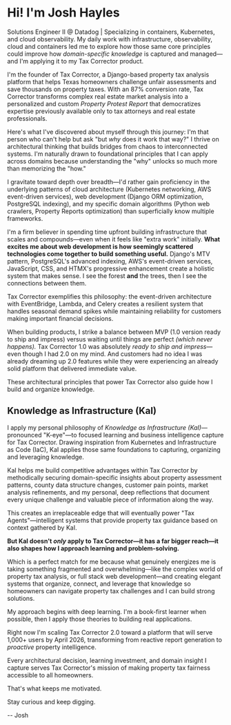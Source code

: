 # Hi! I'm Josh Hayles

Solutions Engineer II @ Datadog | Specializing in containers, Kubernetes, and cloud observability. My daily work with infrastructure, observability, cloud and containers led me to explore how those same core principles could improve how _domain-specific knowledge_ is captured and managed—and I'm applying it to my Tax Corrector product.

I'm the founder of Tax Corrector, a Django-based property tax analysis platform that helps Texas homeowners challenge unfair assessments and save thousands on property taxes. With an 87% conversion rate, Tax Corrector transforms complex real estate market analysis into a personalized and custom _Property Protest Report_ that democratizes expertise previously available only to tax attorneys and real estate professionals.

Here's what I've discovered about myself through this journey: I'm that person who can't help but ask "but *why* does it work that way?" I thrive on architectural thinking that builds bridges from chaos to interconnected systems. I'm naturally drawn to foundational principles that I can apply across domains because understanding the "why" unlocks so much more than memorizing the "how."

I gravitate toward depth over breadth—I'd rather gain proficiency in the underlying patterns of cloud architecture (Kubernetes networking, AWS event-driven services), web development (Django ORM optimization, PostgreSQL indexing), and my specific domain algorithms (Python web crawlers, Property Reports optimization) than superficially know multiple frameworks.

I'm a firm believer in spending time upfront building infrastructure that scales and compounds—even when it feels like "extra work" initially. **What excites me about web development is how seemingly scattered technologies come together to build something useful.** Django's MTV pattern, PostgreSQL's advanced indexing, AWS's event-driven services, JavaScript, CSS, and HTMX's progressive enhancement create a holistic system that makes sense. I see the forest **and** the trees, then I see the connections between them.

Tax Corrector exemplifies this philosophy: the event-driven architecture with EventBridge, Lambda, and Celery creates a resilient system that handles seasonal demand spikes while maintaining reliability for customers making important financial decisions.

When building products, I strike a balance between MVP (1.0 version ready to ship and impress) versus waiting until things are perfect _(which never happens)._ Tax Corrector 1.0 was absolutely *ready to ship and impress*—even though I had 2.0 on my mind. And customers had no idea I was already dreaming up 2.0 features while they were experiencing an already solid platform that delivered immediate value.

These architectural principles that power Tax Corrector also guide how I build and organize knowledge.

## Knowledge as Infrastructure (KaI)

I apply my personal philosophy of _Knowledge as Infrastructure (KaI)_—pronounced "K-eye"—to focused learning and business intelligence capture for Tax Corrector. Drawing inspiration from Kubernetes and Infrastructure as Code (IaC), KaI applies those same foundations to capturing, organizing and leveraging knowledge.

KaI helps me build competitive advantages within Tax Corrector by methodically securing domain-specific insights about property assessment patterns, county data structure changes, customer pain points, market analysis refinements, and my personal, deep reflections that document every unique challenge and valuable piece of information along the way.

This creates an irreplaceable edge that will eventually power "Tax Agents"—intelligent systems that provide property tax guidance based on context gathered by KaI.

**But KaI doesn't _only_ apply to Tax Corrector—it has a far bigger reach—it also shapes how I approach learning and problem-solving.**

Which is a perfect match for me because what genuinely energizes me is taking something fragmented and overwhelming—like the complex world of property tax analysis, or full stack web development—and creating elegant systems that organize, connect, and leverage that knowledge so homeowners can navigate property tax challenges and I can build strong solutions.

My approach begins with deep learning. I'm a book-first learner when possible, then I apply those theories to building real applications. 

Right now I'm scaling Tax Corrector 2.0 toward a platform that will serve 1,000+ users by April 2026, transforming from reactive report generation to _proactive_ property intelligence.

Every architectural decision, learning investment, and domain insight I capture serves Tax Corrector's mission of making property tax fairness accessible to all homeowners. 

That's what keeps me motivated.

Stay curious and keep digging.

-- Josh
